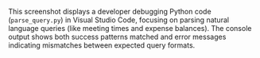 This screenshot displays a developer debugging Python code (`parse_query.py`) in Visual Studio Code, focusing on parsing natural language queries (like meeting times and expense balances). The console output shows both success patterns matched and error messages indicating mismatches between expected query formats.